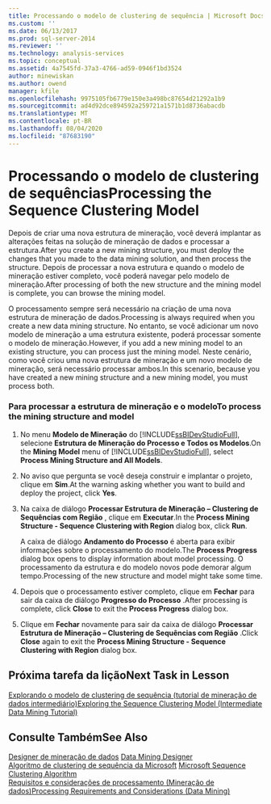 ```yaml
---
title: Processando o modelo de clustering de sequência | Microsoft Docs
ms.custom: ''
ms.date: 06/13/2017
ms.prod: sql-server-2014
ms.reviewer: ''
ms.technology: analysis-services
ms.topic: conceptual
ms.assetid: 4a7545fd-37a3-4766-ad59-0946f1bd3524
author: minewiskan
ms.author: owend
manager: kfile
ms.openlocfilehash: 9975105fb6779e150e3a498bc87654d21292a1b9
ms.sourcegitcommit: ad4d92dce894592a259721a1571b1d8736abacdb
ms.translationtype: MT
ms.contentlocale: pt-BR
ms.lasthandoff: 08/04/2020
ms.locfileid: "87683190"
---
```

# <a name="processing-the-sequence-clustering-model"></a><span data-ttu-id="cb670-102">Processando o modelo de clustering de sequências</span><span class="sxs-lookup"><span data-stu-id="cb670-102">Processing the Sequence Clustering Model</span></span>
  <span data-ttu-id="cb670-103">Depois de criar uma nova estrutura de mineração, você deverá implantar as alterações feitas na solução de mineração de dados e processar a estrutura.</span><span class="sxs-lookup"><span data-stu-id="cb670-103">After you create a new mining structure, you must deploy the changes that you made to the data mining solution, and then process the structure.</span></span> <span data-ttu-id="cb670-104">Depois de processar a nova estrutura e quando o modelo de mineração estiver completo, você poderá navegar pelo  modelo de mineração.</span><span class="sxs-lookup"><span data-stu-id="cb670-104">After processing of both the new structure and the mining model is complete, you can browse the mining model.</span></span>  
  
 <span data-ttu-id="cb670-105">O processamento sempre será necessário na criação de uma nova estrutura de mineração de dados.</span><span class="sxs-lookup"><span data-stu-id="cb670-105">Processing is always required when you create a new data mining structure.</span></span> <span data-ttu-id="cb670-106">No entanto, se você adicionar um novo modelo de mineração a uma estrutura existente, poderá processar somente o modelo de mineração.</span><span class="sxs-lookup"><span data-stu-id="cb670-106">However, if you add a new mining model to an existing structure, you can process just the mining model.</span></span> <span data-ttu-id="cb670-107">Neste cenário, como você criou uma nova estrutura de mineração e um novo modelo de mineração, será necessário processar ambos.</span><span class="sxs-lookup"><span data-stu-id="cb670-107">In this scenario, because you have created a new mining structure and a new mining model, you must process both.</span></span>  
  
### <a name="to-process-the-mining-structure-and-model"></a><span data-ttu-id="cb670-108">Para processar a estrutura de mineração e o modelo</span><span class="sxs-lookup"><span data-stu-id="cb670-108">To process the mining structure and model</span></span>  
  
1.  <span data-ttu-id="cb670-109">No menu **Modelo de Mineração** do [!INCLUDE[ssBIDevStudioFull](../includes/ssbidevstudiofull-md.md)], selecione **Estrutura de Mineração do Processo e Todos os Modelos**.</span><span class="sxs-lookup"><span data-stu-id="cb670-109">On the **Mining Model** menu of [!INCLUDE[ssBIDevStudioFull](../includes/ssbidevstudiofull-md.md)], select **Process Mining Structure and All Models**.</span></span>  
  
2.  <span data-ttu-id="cb670-110">No aviso que pergunta se você deseja construir e implantar o projeto, clique em **Sim**.</span><span class="sxs-lookup"><span data-stu-id="cb670-110">At the warning asking whether you want to build and deploy the project, click **Yes**.</span></span>  
  
3.  <span data-ttu-id="cb670-111">Na caixa de diálogo **Processar Estrutura de Mineração – Clustering de Sequências com Região** , clique em **Executar**.</span><span class="sxs-lookup"><span data-stu-id="cb670-111">In the **Process Mining Structure - Sequence Clustering with Region** dialog box, click **Run**.</span></span>  
  
     <span data-ttu-id="cb670-112">A caixa de diálogo **Andamento do Processo** é aberta para exibir informações sobre o processamento do modelo.</span><span class="sxs-lookup"><span data-stu-id="cb670-112">The **Process Progress** dialog box opens to display information about model processing.</span></span> <span data-ttu-id="cb670-113">O processamento da estrutura e do modelo novos pode demorar algum tempo.</span><span class="sxs-lookup"><span data-stu-id="cb670-113">Processing of the new structure and model might take some time.</span></span>  
  
4.  <span data-ttu-id="cb670-114">Depois que o processamento estiver completo, clique em **Fechar** para sair da caixa de diálogo **Progresso do Processo** .</span><span class="sxs-lookup"><span data-stu-id="cb670-114">After processing is complete, click **Close** to exit the **Process Progress** dialog box.</span></span>  
  
5.  <span data-ttu-id="cb670-115">Clique em **Fechar** novamente para sair da caixa de diálogo **Processar Estrutura de Mineração – Clustering de Sequências com Região** .</span><span class="sxs-lookup"><span data-stu-id="cb670-115">Click **Close** again to exit the **Process Mining Structure - Sequence Clustering with Region** dialog box.</span></span>  
  
## <a name="next-task-in-lesson"></a><span data-ttu-id="cb670-116">Próxima tarefa da lição</span><span class="sxs-lookup"><span data-stu-id="cb670-116">Next Task in Lesson</span></span>  
 [<span data-ttu-id="cb670-117">Explorando o modelo de clustering de sequência &#40;tutorial de mineração de dados intermediário&#41;</span><span class="sxs-lookup"><span data-stu-id="cb670-117">Exploring the Sequence Clustering Model &#40;Intermediate Data Mining Tutorial&#41;</span></span>](../../2014/tutorials/exploring-the-sequence-clustering-model-intermediate-data-mining-tutorial.md)  
  
## <a name="see-also"></a><span data-ttu-id="cb670-118">Consulte Também</span><span class="sxs-lookup"><span data-stu-id="cb670-118">See Also</span></span>  
 <span data-ttu-id="cb670-119">[Designer de mineração de dados](../../2014/analysis-services/data-mining/data-mining-designer.md) </span><span class="sxs-lookup"><span data-stu-id="cb670-119">[Data Mining Designer](../../2014/analysis-services/data-mining/data-mining-designer.md) </span></span>  
 <span data-ttu-id="cb670-120">[Algoritmo de clustering de sequência da Microsoft](../../2014/analysis-services/data-mining/microsoft-sequence-clustering-algorithm.md) </span><span class="sxs-lookup"><span data-stu-id="cb670-120">[Microsoft Sequence Clustering Algorithm](../../2014/analysis-services/data-mining/microsoft-sequence-clustering-algorithm.md) </span></span>  
 [<span data-ttu-id="cb670-121">Requisitos e considerações de processamento &#40;Mineração de dados&#41;</span><span class="sxs-lookup"><span data-stu-id="cb670-121">Processing Requirements and Considerations &#40;Data Mining&#41;</span></span>](../../2014/analysis-services/data-mining/processing-requirements-and-considerations-data-mining.md)  
  
  
